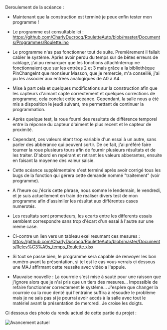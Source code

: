 Deroulement de la scéance :

- Maintenant que la construction est terminé je peux enfin tester mon programme !
- Le programme est consultable ici : https://github.com/CharlyDucrocq/RouletteAuto/blob/master/Documents/Programmes/Roulette.ino
- Le programme n'as pas fonctionner tout de suite. Premièrement il fallait cabler le système. Après avoir perdu du temps sur de bêtes erreurs de cablage, j'ai pu remarquer que les fonctions attachInterrup ne fonctionnaient que sur les entrées 2 et 3 mais grâce a la bibliothèque PinChangeInt que monsieur Masson, que je remercie, m'a conseillé, j'ai pu les associer aux entrées analogiques de A0 à A4.
- Mise à part cela et quelques modifications sur la construction afin que les capteurs d'aimant capte correctement et quelques corrections de programme, cela conclut cette scéance. Cependant, la salle nous a été mis a disposition le jeudi suivant, me permettant de continuer la programmation.
- Après quelque test, la roue fourni des resultats de différence temporel entre la réponse du capteur d'aiment le plus recent et le capteur de proximité. 
- Cependant, ces valeurs étant trop variable d'un essai à un autre, sans parler des abbérance qui peuvent sortir. De ce fait, j'ai préféré faire tourner la roue plusieurs tours afin de fournir plusieurs résultats et de les traiter. D'abord en repérant et retirant les valeurs abberantes, ensuite en faisant la moyenne des valeur saisie. 
- Cette scéance supplémentaire s'est terminé après avoir corrigé tous les bugs de la fonction qui gérera cette demande nommé "traitement" (voir programme).

- A l'heure ou j'écris cette phrase, nous somme le lendemain, le vendredi, et je suis actuellement en train de realiser divers test de mon programme afin d'assimiler les résultat aux différentes cases numerotés.
- Les resultats sont prometteurs, les ecarts entre les differents essais semblent correspondre sans trop d'écart d'un essai à l'autre sur une meme case.
- Ci-contre un lien vers un tableau exel resumant ces mesures : https://github.com/CharlyDucrocq/RouletteAuto/blob/master/Documents/Relev%C3%A9s_temps_Roulette.xlsx
- Si tout se passe bien, le programme sera capable de renvoyer les bon numéro avant la présentation, si tel est le cas vous verrais ci dessous une MAJ affirmant cette reussite avec vidéo a l'appuie.
- Mauvaise nouvelle : La courroie s'est mise à sauté pour une raisson que j'ignore alors que je n'ai pris que un tiers des mesures... Impossible de refaire fonctionner correctement le système... J'espère que changer la courroie ou la roue denté qui l'entraine suffira à résoudre le problème mais je ne sais pas si je pourrai avoir accés à la salle avec tout le matériel avant la présentation de mercredi. Je croise les doigts.


Ci dessous des photo du rendu actuel de cette partie du projet :

![Avancement actuel](https://github.com/CharlyDucrocq/RouletteAuto/blob/master/Documents/Images/20190308_192647.jpg?raw=true)

